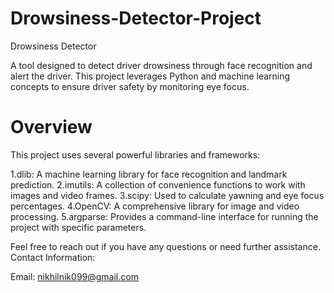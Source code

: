# Drowsiness-Detector-Project
Drowsiness Detector

A tool designed to detect driver drowsiness through face recognition and alert the driver. This project leverages Python and machine learning concepts to ensure driver safety by monitoring eye focus.

# Overview
This project uses several powerful libraries and frameworks:

1.dlib: A machine learning library for face recognition and landmark prediction.
2.imutils: A collection of convenience functions to work with images and video frames.
3.scipy: Used to calculate yawning and eye focus percentages.
4.OpenCV: A comprehensive library for image and video processing.
5.argparse: Provides a command-line interface for running the project with specific parameters.

Feel free to reach out if you have any questions or need further assistance.
Contact Information:

Email: nikhilnik099@gmail.com
